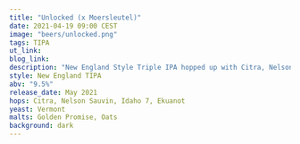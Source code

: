 ```yaml
---
title: "Unlocked (x Moersleutel)"
date: 2021-04-19 09:00 CEST
image: "beers/unlocked.png"
tags: TIPA
ut_link:
blog_link:
description: "New England Style Triple IPA hopped up with Citra, Nelson Sauvin, Idaho 7 and Ekuanot. Collab with Moersleutel Craft Brewery."
style: New England TIPA
abv: "9.5%"
release_date: May 2021
hops: Citra, Nelson Sauvin, Idaho 7, Ekuanot
yeast: Vermont
malts: Golden Promise, Oats
background: dark
---
```


